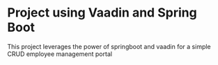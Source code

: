 # Project using Vaadin and Spring Boot

This project leverages the power of springboot and vaadin for a simple CRUD employee management portal 


